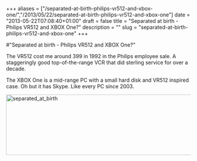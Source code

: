 +++
aliases = ["/separated-at-birth-philips-vr512-and-xbox-one/","/2013/05/22/separated-at-birth-philips-vr512-and-xbox-one"]
date = "2013-05-22T07:08:40+01:00"
draft = false
title = "Separated at birth - Philips VR512 and XBOX One?"
description = ""
slug = "separated-at-birth-philips-vr512-and-xbox-one"
+++

#"Separated at birth - Philips VR512 and XBOX One?"

The VR512 cost me around 399 in 1992 in the Philips employee sale. A staggeringly good top-of-the-range VCR that did sterling service for over a decade.

The XBOX One is a mid-range PC with a small hard disk and VR512 inspired case. Oh but it has Skype. Like every PC since 2003.

<a href="https://s3-eu-west-1.amazonaws.com/conoroneill.net/wp-content/uploads/2013/05/separated_at_birth.png"><img class="aligncenter size-large wp-image-1066" alt="separated_at_birth" src="https://s3-eu-west-1.amazonaws.com/conoroneill.net/wp-content/uploads/2013/05/separated_at_birth-1024x291.png" width="584" height="165" /></a>